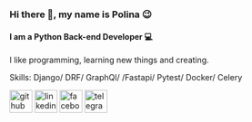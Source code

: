 ### Hi there 👋, my name is Polina :wink:
#### I am a Python Back-end Developer :computer:
I like programming, learning new things and creating.

Skills: Django/ DRF/ GraphQl/ /Fastapi/ Pytest/ Docker/ Celery

[<img src='https://cdn.jsdelivr.net/npm/simple-icons@3.0.1/icons/github.svg' alt='github' height='40'>](https://github.com/polina-koval)  [<img src='https://cdn.jsdelivr.net/npm/simple-icons@3.0.1/icons/linkedin.svg' alt='linkedin' height='40'>](https://www.linkedin.com/in/polina-koval-803724197/)  [<img src='https://cdn.jsdelivr.net/npm/simple-icons@3.0.1/icons/facebook.svg' alt='facebook' height='40'>](https://www.facebook.com/polinakovalqb)  [<img src='https://cdn.jsdelivr.net/npm/simple-icons@3.0.1/icons/telegram.svg' alt='telegram' height='40'>](https://t.me/koval_polina)  
